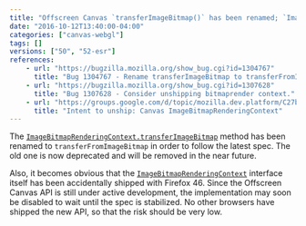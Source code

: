 ```yaml
---
title: "Offscreen Canvas `transferImageBitmap()` has been renamed; `ImageBitmapRenderingContext` may be disabled soon"
date: "2016-10-12T13:40:00-04:00"
categories: ["canvas-webgl"]
tags: []
versions: ["50", "52-esr"]
references:
    - url: "https://bugzilla.mozilla.org/show_bug.cgi?id=1304767"
      title: "Bug 1304767 - Rename transferImageBitmap to transferFromImageBitmap"
    - url: "https://bugzilla.mozilla.org/show_bug.cgi?id=1307628"
      title: "Bug 1307628 - Consider unshipping bitmaprender context."
    - url: "https://groups.google.com/d/topic/mozilla.dev.platform/C27bDUacM3o/discussion"
      title: "Intent to unship: Canvas ImageBitmapRenderingContext"
---
```

The [`ImageBitmapRenderingContext.transferImageBitmap`](https://developer.mozilla.org/docs/Web/API/ImageBitmapRenderingContext/transferImageBitmap) method has been renamed to `transferFromImageBitmap` in order to follow the latest spec. The old one is now deprecated and will be removed in the near future.

Also, it becomes obvious that the [`ImageBitmapRenderingContext`](https://developer.mozilla.org/docs/Web/API/ImageBitmapRenderingContext) interface itself has been accidentally shipped with Firefox 46. Since the Offscreen Canvas API is still under active development, the implementation may soon be disabled to wait until the spec is stabilized. No other browsers have shipped the new API, so that the risk should be very low.

